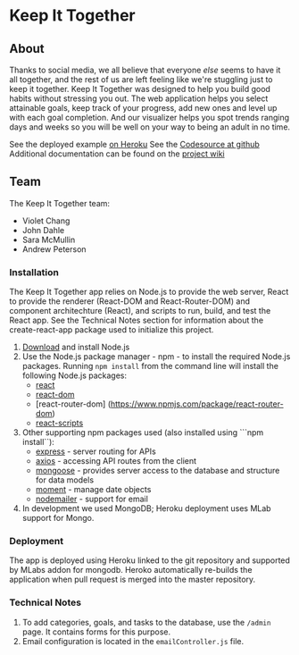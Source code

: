 # Keep It Together

## About
Thanks to social media, we all believe that everyone _else_ seems to have it all together, and the rest of us are left feeling like we're stuggling just to keep it together.  Keep It Together was designed to help you build good habits without stressing you out.  The web application helps you select attainable goals, keep track of your progress, add new ones and level up with each goal completion.  And our visualizer helps you spot trends ranging days and weeks so you will be well on your way to being an adult in no time.

See the deployed example [on Heroku](https://keepittogether.herokuapp.com/)
See the [Codesource at github](https://github.com/jmdahle/final_project)
Additional documentation can be found on the [project wiki]()

## Team
The Keep It Together team:
* Violet Chang
* John Dahle
* Sara McMullin
* Andrew Peterson

### Installation
The Keep It Together app relies on Node.js to provide the web server, React to provide the renderer (React-DOM and React-Router-DOM) and component architechture (React), and scripts to run, build, and test the React app.  See the Technical Notes section for information about the create-react-app package used to initialize this project. 

1. [Download](https://nodejs.org/en/download/) and install Node.js
2. Use the Node.js package manager - npm - to install the required Node.js packages.  Running ```npm install``` from the command line will install the following Node.js packages:
    * [react](https://www.npmjs.com/package/react)
    * [react-dom](https://www.npmjs.com/package/react-dom)
    * [react-router-dom] (https://www.npmjs.com/package/react-router-dom)
    * [react-scripts](https://www.npmjs.com/package/react-scripts)
3. Other supporting npm packages used (also installed using ```npm install``):
    * [express](https://www.npmjs.com/package/express) - server routing for APIs
    * [axios](https://www.npmjs.com/package/axios) - accessing API routes from the client
    * [mongoose](https://www.npmjs.com/package/mongoose) - provides server access to the database and structure for data models
    * [moment](https://www.npmjs.com/package/moment) - manage date objects
    * [nodemailer](https://www.npmjs.com/package/nodemailer) - support for email
4. In development we used MongoDB; Heroku deployment uses MLab support for Mongo.

### Deployment
The app is deployed using Heroku linked to the git repository and supported by MLabs addon for mongodb.  Heroko automatically re-builds the application when pull request is merged into the master repository.

### Technical Notes
1. To add categories, goals, and tasks to the database, use the ```/admin``` page.  It contains forms for this purpose.
2. Email configuration is located in the ```emailController.js``` file.
